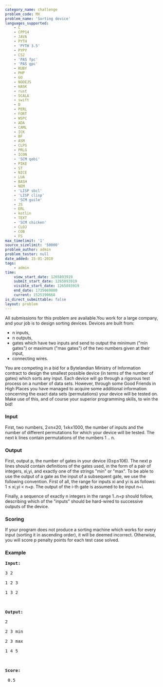 ```yaml
---
category_name: challenge
problem_code: MX
problem_name: 'Sorting device'
languages_supported:
    - C
    - CPP14
    - JAVA
    - PYTH
    - 'PYTH 3.5'
    - PYPY
    - CS2
    - 'PAS fpc'
    - 'PAS gpc'
    - RUBY
    - PHP
    - GO
    - NODEJS
    - HASK
    - rust
    - SCALA
    - swift
    - D
    - PERL
    - FORT
    - WSPC
    - ADA
    - CAML
    - ICK
    - BF
    - ASM
    - CLPS
    - PRLG
    - ICON
    - 'SCM qobi'
    - PIKE
    - ST
    - NICE
    - LUA
    - BASH
    - NEM
    - 'LISP sbcl'
    - 'LISP clisp'
    - 'SCM guile'
    - JS
    - ERL
    - kotlin
    - TEXT
    - 'SCM chicken'
    - CLOJ
    - COB
    - FS
max_timelimit: '1'
source_sizelimit: '50000'
problem_author: admin
problem_tester: null
date_added: 15-01-2010
tags:
    - admin
time:
    view_start_date: 1265893919
    submit_start_date: 1265893919
    visible_start_date: 1265893919
    end_date: 1735669800
    current: 1525199668
is_direct_submittable: false
layout: problem
---
```

All submissions for this problem are available.You work for a large company, and your job is to design sorting devices. Devices are built from:

- n inputs,
- n outputs,
- gates which have two inputs and send to output the minimum ("min gates") or maximum ("max gates") of the two numbers given at their input,
- connecting wires.

You are competing in a bid for a Bytelandian Ministry of Information contract to design the smallest possible device (in terms of the number of gates) which sorts any input. Each device will go through a rigorous test process on a number of data sets. However, through some Good Friends in High Places you have managed to acquire some additional information concerning the exact data sets (permutations) your device will be tested on. Make use of this, and of course your superior programming skills, to win the bid!

### Input

First, two numbers, 2≤n≤20, 1≤k≤1000, the number of inputs and the number of different permutations for which your device will be tested. The next k lines contain permutations of the numbers 1 .. n.

### Output

First, output p, the number of gates in your device (0≤p≤106). The next p lines should contain definitions of the gates used, in the form of a pair of integers, xi,yi, and exactly one of the strings "min" or "max". To be able to use the output of a gate as the input of a subsequent gate, we use the following convention. First of all, the range for inputs xi and yi is as follows: 1 ≤ xi,yi < n+p. The output of the i-th gate is assumed to be input n+i.

Finally, a sequence of exactly n integers in the range 1..n+p should follow, describing which of the "inputs" should be hard-wired to successive outputs of the device.

### Scoring

If your program does not produce a sorting machine which works for every input (sorting it in ascending order), it will be deemed incorrect. Otherwise, you will score p penalty points for each test case solved.

### Example

<pre><strong>Input:</strong><br></br>3 2<br></br>1 2 3<br></br>1 3 2<br></br><br></br><strong>Output:</strong><br></br>2<br></br>2 3 min<br></br>2 3 max<br></br>1 4 5<br></br><br></br><strong>Score:</strong><br></br> 0.5
</pre>